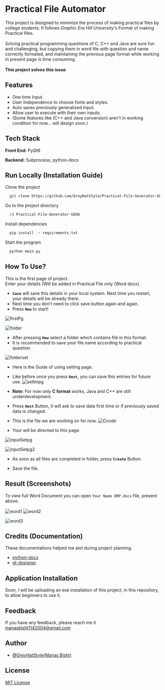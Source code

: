 
# Practical File Automator

This project is designed to minimize the process of making practical files by college students. It follows *Graphic Era Hill University's* Format of making Practical files.
\
\
Solving practical programming questions of C, C++ and Java are sure fun and challenging, but copying them in word file with question and name correctly formated, and maintaining the previous page format while working in present page is time consuming.
\
\
**This project solves this issue**




## Features

- One time Input.
- User Independence to choose fonts and styles.
- Auto saves previously generalized Input.
- Allow user to execute with their own inputs.
- (Some features like (C++ and Java conversion) aren't in working condition for now... will design soon.)

## Tech Stack

**Front End:** PyQt6

**Backend:** Subprocess, python-docx 



## Run Locally (Installation Guide)

Clone the project

```bash
  git clone https://github.com/GreyHatStyle/Practical-File-Generator-GEHU.git
```

Go to the project directory

```bash
  cd Practical-File-Generator-GEHU
```

Install dependencies

```bash
  pip install -r requirements.txt
```

Start the program

```bash
  python main.py
```

## How To Use?
This is the first page of project.
\
Enter your details (Will be added in Practical File only (Word docx).
*  **`Save`** will save this details in your local system. Next time you restart, your details will be already there.
* Next time you don't need to click save button again and again.
* Press **`New`** to start!

![firstPg](https://github.com/GreyHatStyle/Project-File-Generator/assets/88678715/f3557cac-61a6-480e-9b5e-c3581572df6a)


![folder](https://github.com/GreyHatStyle/Project-File-Generator/assets/88678715/49a1383a-7f5b-4794-a2eb-0a11a56049e6)

* After pressing **`New`** select a folder which contains file in this format.
* It is recommended to save your file name according to  practical question.

![folderset](https://github.com/GreyHatStyle/Project-File-Generator/assets/88678715/c4f9a0a8-8818-4920-a4be-75122b757525)

* Here is the Guide of using setting page.
* Like before once you press **`Next`**, you can save this entries for future use.
![settinpg](https://github.com/GreyHatStyle/Project-File-Generator/assets/88678715/1f355afa-28ed-4f3b-a7af-7f620a9d63dc)

* **Note**: For now only **C format** works, Java and C++ are still underdevelopment.

* Press **`Next`** Button, it will ask to save data first time or if previously saved data is changed.

* This is the file we are working on for now.
![Ccode](https://github.com/GreyHatStyle/Project-File-Generator/assets/88678715/b3197945-1fa4-49e4-8f21-50e2ccd8a00b)

* Your will be directed to this page.

![inputSetpg](https://github.com/GreyHatStyle/Project-File-Generator/assets/88678715/30b7e1cf-a420-4a27-a787-9749bf09fb5e)

![inputSetpg2](https://github.com/GreyHatStyle/Project-File-Generator/assets/88678715/a0aab51d-ea56-410b-8030-efeeeb2ad5ae)

* As soon as all files are completed in folder, press **`Create`** Button.

* Save the file.

## Result (Screenshots)
To view full Word Document you can open  `Your Name DMP.docx` file, present above.
\
\
![word1](https://github.com/GreyHatStyle/Project-File-Generator/assets/88678715/1a1e7f13-804a-4ef7-8e84-8cc7517c17be)
![word2](https://github.com/GreyHatStyle/Project-File-Generator/assets/88678715/653ff6f3-65d9-4eef-8e47-fb9b9e5afa27)

![word3](https://github.com/GreyHatStyle/Project-File-Generator/assets/88678715/a1b640c9-1be3-4c63-b2e1-48d6ba82993e)





## Credits (Documentation)
These documentations helped me alot during project planning.
- [python-docx](https://python-docx.readthedocs.io/en/latest/)
- [qt-designer](https://www.pythontutorial.net/pyqt/qt-designer/)

## Application Installation
Soon, I will be uploading an exe installation of this project, in this repository, to allow beginners to use it.



## Feedback
If you have any feedback, please reach me it manasbisht1142004@gmail.com



## Author

- [@GreyHatStyle(Manas Bisht)](https://github.com/GreyHatStyle)

## License
[MIT License](LICENSE)
